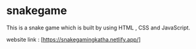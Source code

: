 # snakegame

This is a snake game which is built by using HTML , CSS and JavaScript. 

website link : [https://snakegamingkatha.netlify.app/]
